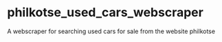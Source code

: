 # philkotse_used_cars_webscraper
A webscraper for searching used cars for sale from the website philkotse

